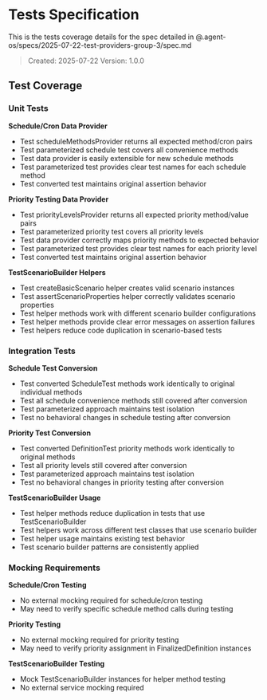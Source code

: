 # Tests Specification

This is the tests coverage details for the spec detailed in @.agent-os/specs/2025-07-22-test-providers-group-3/spec.md

> Created: 2025-07-22
> Version: 1.0.0

## Test Coverage

### Unit Tests

**Schedule/Cron Data Provider**
- Test scheduleMethodsProvider returns all expected method/cron pairs
- Test parameterized schedule test covers all convenience methods
- Test data provider is easily extensible for new schedule methods
- Test parameterized test provides clear test names for each schedule method
- Test converted test maintains original assertion behavior

**Priority Testing Data Provider**
- Test priorityLevelsProvider returns all expected priority method/value pairs
- Test parameterized priority test covers all priority levels
- Test data provider correctly maps priority methods to expected behavior
- Test parameterized test provides clear test names for each priority level
- Test converted test maintains original assertion behavior

**TestScenarioBuilder Helpers**
- Test createBasicScenario helper creates valid scenario instances
- Test assertScenarioProperties helper correctly validates scenario properties
- Test helper methods work with different scenario builder configurations
- Test helper methods provide clear error messages on assertion failures
- Test helpers reduce code duplication in scenario-based tests

### Integration Tests

**Schedule Test Conversion**
- Test converted ScheduleTest methods work identically to original individual methods
- Test all schedule convenience methods still covered after conversion
- Test parameterized approach maintains test isolation
- Test no behavioral changes in schedule testing after conversion

**Priority Test Conversion**
- Test converted DefinitionTest priority methods work identically to original methods
- Test all priority levels still covered after conversion
- Test parameterized approach maintains test isolation
- Test no behavioral changes in priority testing after conversion

**TestScenarioBuilder Usage**
- Test helper methods reduce duplication in tests that use TestScenarioBuilder
- Test helpers work across different test classes that use scenario builder
- Test helper usage maintains existing test behavior
- Test scenario builder patterns are consistently applied

### Mocking Requirements

**Schedule/Cron Testing**
- No external mocking required for schedule/cron testing
- May need to verify specific schedule method calls during testing

**Priority Testing**
- No external mocking required for priority testing
- May need to verify priority assignment in FinalizedDefinition instances

**TestScenarioBuilder Testing**
- Mock TestScenarioBuilder instances for helper method testing
- No external service mocking required